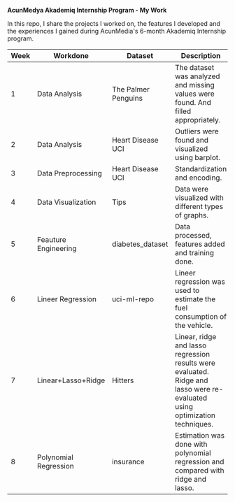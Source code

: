**AcunMedya Akademiq Internship Program - My Work**

In this repo, I share the projects I worked on, the features I developed and the experiences I gained during AcunMedia's 6-month Akademiq Internship program.


| Week    | Workdone | Dataset | Description|
| -------- | ------- | ------- |-------------------------|
| 1  | Data Analysis | The Palmer Penguins | The dataset was analyzed and missing values were found. And filled appropriately. |
| 2  | Data Analysis | Heart Disease UCI | Outliers were found and visualized using barplot.|
| 3  | Data Preprocessing | Heart Disease UCI | Standardization and encoding. |
| 4 | Data Visualization | Tips | Data were visualized with different types of graphs.|
| 5 | Feauture Engineering |diabetes_dataset| Data processed, features added and training done.|
| 6 | Lineer Regression | uci-ml-repo| Lineer regression was used to estimate the fuel consumption of the vehicle.|
| 7| Linear+Lasso+Ridge | Hitters | Linear, ridge and lasso regression results were evaluated. Ridge and lasso were re-evaluated using optimization techniques. |
| 8| Polynomial Regression | insurance | Estimation was done with polynomial regression and compared with ridge and lasso.|
